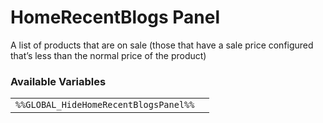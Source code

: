 # HomeRecentBlogs Panel

A list of products that are on sale (those that have a sale price configured that’s less than the normal price of the product)

### Available Variables
|||
|---|---|
| `%%GLOBAL_HideHomeRecentBlogsPanel%%` |
